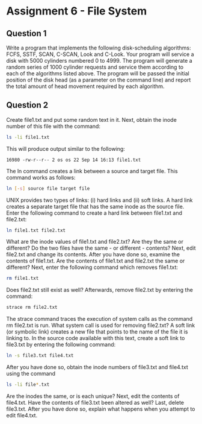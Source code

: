 # Assignment 6 - File System

## Question 1

Write a program that implements the following disk-scheduling algorithms:
FCFS, SSTF, SCAN, C-SCAN, Look and C-Look. Your program will service
a disk with 5000 cylinders numbered 0 to 4999. The program will generate a
random series of 1000 cylinder requests and service them according to each of
the algorithms listed above. The program will be passed the initial position
of the disk head (as a parameter on the command line) and report the total
amount of head movement required by each algorithm.

## Question 2

Create file1.txt and put some random text in it. Next, obtain the inode
number of this file with the command:

```bash
ls -li file1.txt
```

This will produce output similar to the following:

```
16980 -rw-r--r-- 2 os os 22 Sep 14 16:13 file1.txt
```

The ln command creates a link between a source and target file. This command
works as follows:

```bash
ln [-s] source file target file
```

UNIX provides two types of links: (i) hard links and (ii) soft links. A hard link
creates a separate target file that has the same inode as the source file. Enter
the following command to create a hard link between file1.txt and file2.txt:

```bash
ln file1.txt file2.txt
```

What are the inode values of file1.txt and file2.txt? Are they the same or
different? Do the two files have the same - or different - contents?
Next, edit file2.txt and change its contents. After you have done so, examine
the contents of file1.txt. Are the contents of file1.txt and file2.txt the
same or different?
Next, enter the following command which removes file1.txt:

```bash
rm file1.txt
```

Does file2.txt still exist as well? Afterwards, remove file2.txt by entering
the command:

```bash
strace rm file2.txt
```

The strace command traces the execution of system calls as the command rm
file2.txt is run. What system call is used for removing file2.txt?
A soft link (or symbolic link) creates a new file that points to the name of the
file it is linking to. In the source code available with this text, create a soft link
to file3.txt by entering the following command:

```bash
ln -s file3.txt file4.txt
```

After you have done so, obtain the inode numbers of file3.txt and file4.txt
using the command

```bash
ls -li file*.txt
```

Are the inodes the same, or is each unique? Next, edit the contents of file4.txt.
Have the contents of file3.txt been altered as well? Last, delete file3.txt.
After you have done so, explain what happens when you attempt to edit file4.txt.
